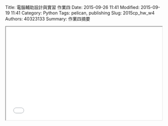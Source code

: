 Title: 電腦輔助設計與實習 作業四
Date: 2015-09-26 11:41
Modified: 2015-09-19 11:41
Category: Python
Tags: pelican, publishing
Slug: 2015cp_hw_w4
Authors: 40323133
Summary: 作業四摘要

<iframe src="40323133_cp_w4_p.html" width="500" height="300"></iframe>
